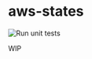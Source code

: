 # aws-states

![Run unit tests](https://github.com/juliankrispel/aws-states/workflows/Run%20unit%20tests/badge.svg)

WIP
